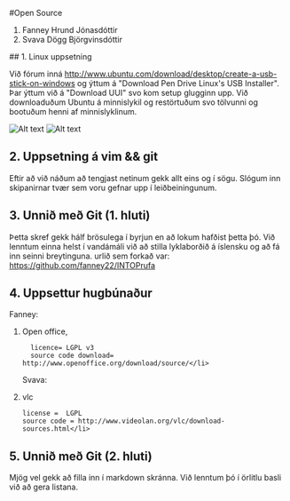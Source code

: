 #Open Source

<ol>
<li>Fanney Hrund Jónasdóttir</li>
<li>Svava Dögg Björgvinsdóttir</li>
</ol>
## 1. Linux uppsetning

Við fórum inná http://www.ubuntu.com/download/desktop/create-a-usb-stick-on-windows og ýttum á "Download Pen Drive Linux's USB Installer". Þar ýttum við á "Download UUI" svo kom setup glugginn upp. Við downloaduðum Ubuntu á minnislykil og restörtuðum svo tölvunni og bootuðum henni af minnislyklinum.

![Alt text](https://fbcdn-sphotos-f-a.akamaihd.net/hphotos-ak-prn2/1378809_10201627751249229_128293138_n.jpg)
![Alt text](https://fbcdn-sphotos-d-a.akamaihd.net/hphotos-ak-frc3/1378809_10201627751289230_1440996909_n.jpg)
## 2. Uppsetning á vim && git

Eftir að við náðum að tengjast netinum gekk allt eins og í sögu. Slógum inn skipanirnar tvær sem voru gefnar upp í leiðbeiningunum.

## 3. Unnið með Git (1. hluti)

Þetta skref gekk hálf brösulega í byrjun en að lokum hafðist þetta þó. Við lenntum einna helst í vandámáli við að stilla lyklaborðið á íslensku og að fá inn seinni breytinguna. urlið sem forkað var: https://github.com/fanney22/INTOPrufa
## 4. Uppsettur hugbúnaður

Fanney:
<ol>
<li> Open office,

      licence= LGPL v3
      source code download= http://www.openoffice.org/download/source/</li>

Svava:

<li> vlc   

    license =  LGPL
    source code = http://www.videolan.org/vlc/download-sources.html</li>
</ol>

## 5. Unnið með Git (2. hluti)

Mjög vel gekk að filla inn í markdown skránna. Við lenntum þó í örlitlu basli við að gera listana.
